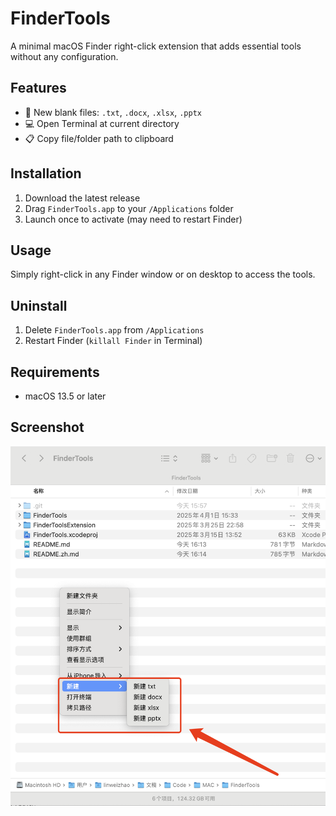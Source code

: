 # FinderTools

A minimal macOS Finder right-click extension that adds essential tools without any configuration.

## Features
- 📄 New blank files: `.txt`, `.docx`, `.xlsx`, `.pptx`
- 💻 Open Terminal at current directory
- 📋 Copy file/folder path to clipboard

## Installation
1. Download the latest release
2. Drag `FinderTools.app` to your `/Applications` folder
3. Launch once to activate (may need to restart Finder)

## Usage
Simply right-click in any Finder window or on desktop to access the tools.

## Uninstall
1. Delete `FinderTools.app` from `/Applications`
2. Restart Finder (`killall Finder` in Terminal)

## Requirements
- macOS 13.5 or later

## Screenshot
![FinderTools in action](screenshot.png) <!-- Add your screenshot here -->

